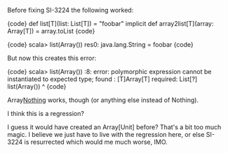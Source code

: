 Before fixing SI-3224 the following worked:

{code}
def list[T](list: List[T]) = "foobar"
implicit def array2list[T](array: Array[T]) = array.toList
{code}


{code}
scala> list(Array())
res0: java.lang.String = foobar
{code}

But now this creates this error:

{code}
scala> list(Array())
<console>:8: error: polymorphic expression cannot be instantiated to expected type;
 found   : [T]Array[T]
 required: List[?]
       list(Array())
                 ^
{code}

Array[Nothing]() works, though (or anything else instead of Nothing).

I think this is a regression?

I guess it would have created an Array[Unit] before? That's a bit too much magic. I believe we just have to live with the regression here, or else SI-3224 is resurrected which would me much worse, IMO.
